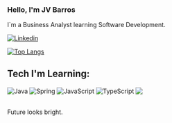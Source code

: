 ### Hello, I'm JV Barros

I`m a Business Analyst learning Software Development.

[![Linkedin](https://img.shields.io/badge/LinkedIn-0077B5?style=for-the-badge&logo=linkedin&logoColor=white)](https://www.linkedin.com/in/john-victor-barros/)

[![Top Langs](https://github-readme-stats.vercel.app/api/top-langs/?username=johnjvbarros&layout=compact)](https://github.com/anuraghazra/github-readme-stats)

## Tech I'm Learning:

<div>
      <img align="center" alt="Java" src="https://img.shields.io/badge/Java-ED8B00?style=for-the-badge&logo=openjdk&logoColor=white">
      <img align="center" alt="Spring" src="https://img.shields.io/badge/Spring-20232A?style=for-the-badge&logo=spring&logoColor=61DAFB">
      <img align="center" alt="JavaScript" src="https://img.shields.io/badge/JavaScript-F7DF1E?style=for-the-badge&logo=javascript&logoColor=black">
        <img align="center" alt="TypeScript" src="https://img.shields.io/badge/TypeScript-007ACC?style=for-the-badge&logo=typescript&logoColor=white">
     <img align="center" src="https://img.shields.io/badge/Angular-DD0031?style=for-the-badge&logo=angular&logoColor=white">
</div>
<br />

Future looks bright.
<!--
**johnjvbarros/johnjvbarros** is a ✨ _special_ ✨ repository because its `README.md` (this file) appears on your GitHub profile.

Here are some rand(facts) about me:

- 🤔 Learning new things is a hobby for me, and I have found myself now in love with Software Development (JS > React > ...)
- 📈 I love working with Excel, and through it I found myself going down the rabbit hole to coding (mostly RPA projects).
- 🎹 I taught myself to play the acoustic guitar, ukulele, piano and banjo.
- 🌐 I speak English and Portuguese fluently, but also studied French for 3 years (Oui je n'ai pas oublie completment comment écrire et parler).
- 🎓 I graduated in Electrical Engineering, but have been working with IT and Sales and I love it!
- 🍴 I love cooking, learning new recipes and eating. Having meals with people is my love language.
-->
